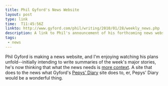 ```yaml
---
title: Phil Gyford's News Website
layout: post
type: link
time:  T11:45:56Z
linkto: http://www.gyford.com/phil/writing/2010/01/28/weekly_news.php
description: A link to Phil's announcement of his forthcoming news website.
tags: 
 - news
---
```


Phil Gyford is making a news website, and I'm enjoying watching his plans unfold--initially intending to write summaries of the week's major stories, he's now thinking that what the news needs is [more context](http://www.gyford.com/phil/writing/2010/02/02/news-week-2.php). A site that does to the news what Gyford's [Pepys' Diary](http://www.pepysdiary.com/) site does to, er, Pepys' Diary would be a wonderful thing.
